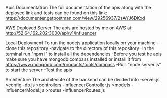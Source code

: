 Apis Documentation
 The full documentation of the apis along with the deployed link and tests  can be found on this link:
    https://documenter.getpostman.com/view/29256937/2sAYJ6DKxd


AWS Deployed Server
    The apis are hosted by me on AWS at:
    http://52.64.162.202:3000/api/v1/influencer

Local Deployment
    To run the nodejs application locally on your machine 
    -clone this repository
    -navigate to the directory of this repository 
    -In the terminal run "npm i" to install all the dependencies
    -Before you test he apis make sure you have mongodb compass installed or install it from https://www.mongodb.com/products/tools/compass
    -Run "node server.js" to start the server
    -Test the apis

Architecture
The architecute of the backend can be divided into 
    -server.js
    >config
    -db.js
    >controllers
    -influencerController.js
    >models
    -influencerModel.js
    >routes
    -influencerRoutes.js

